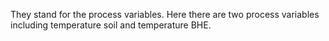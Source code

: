 They stand for the process variables. Here there are two process variables including temperature soil and temperature BHE.
